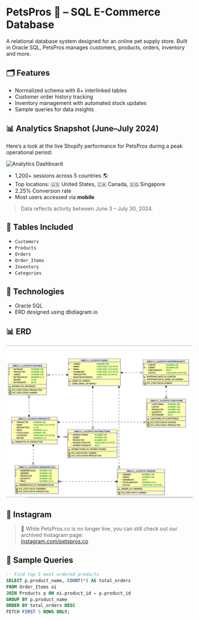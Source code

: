 # PetsPros 🐶 – SQL E-Commerce Database

A relational database system designed for an online pet supply store. Built in Oracle SQL, PetsPros manages customers, products, orders, inventory and more.

## 🗂️ Features

- Normalized schema with 6+ interlinked tables
- Customer order history tracking
- Inventory management with automated stock updates
- Sample queries for data insights

## 📊 Analytics Snapshot (June–July 2024)

Here’s a look at the live Shopify performance for PetsPros during a peak operational period:

![Analytics Dashboard](./media/analytics_snapshot.png)

- 1,200+ sessions across 5 countries 🌎
- Top locations: 🇺🇸 United States, 🇨🇦 Canada, 🇸🇬 Singapore
- 2.25% Conversion rate
- Most users accessed via **mobile**

> Data reflects activity between June 3 – July 30, 2024.

## 🧩 Tables Included

- `Customers`
- `Products`
- `Orders`
- `Order_Items`
- `Inventory`
- `Categories`

## 🧪 Technologies

- Oracle SQL
- ERD designed using dbdiagram.io

## 📊 ERD

![PetsPros ERD](./PetsPros_ERD.png)

## 🤩 Instagram

> 🐾 While PetsPros.co is no longer live, you can still check out our archived Instagram page:  
[instagram.com/petspros.co](https://www.instagram.com/petspros.co)

## 🧾 Sample Queries

```sql
-- Find top 5 most ordered products
SELECT p.product_name, COUNT(*) AS total_orders
FROM Order_Items oi
JOIN Products p ON oi.product_id = p.product_id
GROUP BY p.product_name
ORDER BY total_orders DESC
FETCH FIRST 5 ROWS ONLY;
